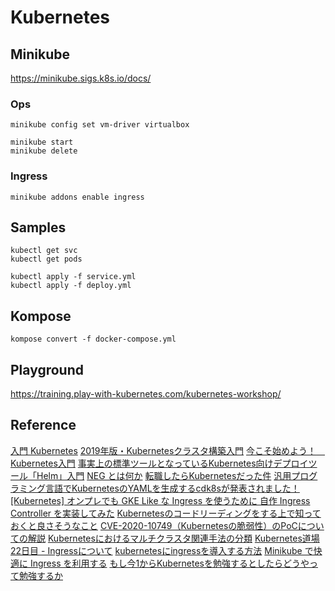 # Kubernetes

## Minikube

<https://minikube.sigs.k8s.io/docs/>

### Ops

```bash=
minikube config set vm-driver virtualbox

minikube start
minikube delete
```

### Ingress

```bash=
minikube addons enable ingress
```

## Samples

```bash=
kubectl get svc
kubectl get pods
```


```bash=
kubectl apply -f service.yml
kubectl apply -f deploy.yml
```

## Kompose

```bash=
kompose convert -f docker-compose.yml
```

## Playground

<https://training.play-with-kubernetes.com/kubernetes-workshop/>

## Reference

[入門 Kubernetes](https://y-ohgi.com/introduction-kubernetes/)
[2019年版・Kubernetesクラスタ構築入門](https://knowledge.sakura.ad.jp/20955/)
[今こそ始めよう！　Kubernetes入門](https://thinkit.co.jp/series/7342)
[事実上の標準ツールとなっているKubernetes向けデプロイツール「Helm」入門](https://knowledge.sakura.ad.jp/23603/)
[NEG とは何か](https://medium.com/google-cloud-jp/neg-%E3%81%A8%E3%81%AF%E4%BD%95%E3%81%8B-cc1e2bbc979e)
[転職したらKubernetesだった件](https://qiita.com/yuanying/items/ceeeb7329a4fdc566546)
[汎用プログラミング言語でKubernetesのYAMLを生成するcdk8sが発表されました！](https://dev.classmethod.jp/articles/end-yaml-with-cdk8s/)
[[Kubernetes] オンプレでも GKE Like な Ingress を使うために 自作 Ingress Controller を実装してみた](https://cyberagent.ai/blog/pr/kubernetes/3758/)
[Kubernetesのコードリーディングをする上で知っておくと良さそうなこと](https://medium.com/@bells17/things-you-should-know-about-reading-kubernetes-codes-933b0ee6181d)
[CVE-2020-10749（Kubernetesの脆弱性）のPoCについての解説](https://knqyf263.hatenablog.com/entry/2020/06/19/063431)
[Kubernetesにおけるマルチクラスタ関連手法の分類](https://amsy810.hateblo.jp/entry/2020/06/17/090000)
[Kubernetes道場 22日目 - Ingressについて](https://cstoku.dev/posts/2018/k8sdojo-22/)
[kubernetesにingressを導入する方法](https://qiita.com/Hirata-Masato/items/8e6b4536b6f1b23c5270)
[Minikube で快適に Ingress を利用する](https://qiita.com/superbrothers/items/13d8ce012ef23e22cb74)
[もし今1からKubernetesを勉強するとしたらどうやって勉強するか](https://blux.hatenablog.com/entry/2020/07/30/235040)

